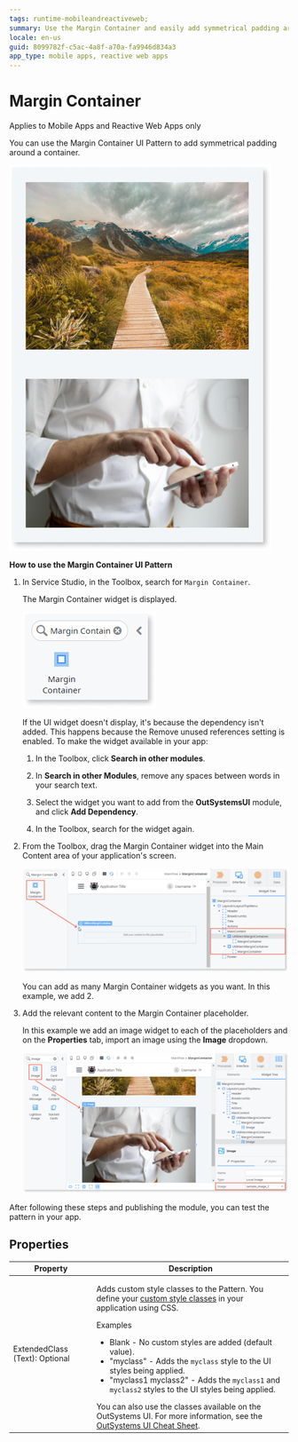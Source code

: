 ```yaml
---
tags: runtime-mobileandreactiveweb;  
summary: Use the Margin Container and easily add symmetrical padding around a container.
locale: en-us
guid: 8099782f-c5ac-4a8f-a70a-fa9946d834a3
app_type: mobile apps, reactive web apps
---
```


# Margin Container

<div class="info" markdown="1">

Applies to Mobile Apps and Reactive Web Apps only

</div>

You can use the Margin Container UI Pattern to add symmetrical padding around a container.

![](<images/margincontainer-1-ss.png>)

**How to use the Margin Container UI Pattern**

1. In Service Studio, in the Toolbox, search for `Margin Container`.

    The Margin Container widget is displayed.

    ![](<images/margincontainer-2-ss.png>)

    If the UI widget doesn't display, it's because the dependency isn't added. This happens because the Remove unused references setting is enabled. To make the widget available in your app:

    1. In the Toolbox, click **Search in other modules**.

    1. In **Search in other Modules**, remove any spaces between words in your search text.
    
    1. Select the widget you want to add from the **OutSystemsUI** module, and click **Add Dependency**. 
    
    1. In the Toolbox, search for the widget again.

1. From the Toolbox, drag the Margin Container widget into the Main Content area of your application's screen.

    ![](<images/margincontainer-3-ss.png>)

    You can add as many Margin Container widgets as you want. In this example, we add 2.

1. Add the relevant content to the Margin Container placeholder.

    In this example we add an image widget to each of the placeholders and on the **Properties** tab, import an image using the **Image** dropdown.

    ![](<images/margincontainer-4-ss.png>)

After following these steps and publishing the module, you can test the pattern in your app.

## Properties

| Property                       | Description                                                                                                                                                                                                                                                                                                                                                                                                                                                                                                                                                                                                                   |
|--------------------------------|-------------------------------------------------------------------------------------------------------------------------------------------------------------------------------------------------------------------------------------------------------------------------------------------------------------------------------------------------------------------------------------------------------------------------------------------------------------------------------------------------------------------------------------------------------------------------------------------------------------------------------|
| ExtendedClass (Text): Optional | <p>Adds custom style classes to the Pattern. You define your [custom style classes](../../../look-feel/css.md) in your application using CSS.</p> <p>Examples <ul><li>Blank - No custom styles are added (default value).</li><li>"myclass" - Adds the ``myclass`` style to the UI styles being applied.</li><li>"myclass1 myclass2" - Adds the ``myclass1`` and ``myclass2`` styles to the UI styles being applied.</li></ul></p>You can also use the classes available on the OutSystems UI. For more information, see the [OutSystems UI Cheat Sheet](https://outsystemsui.outsystems.com/OutSystemsUIWebsite/CheatSheet). |
